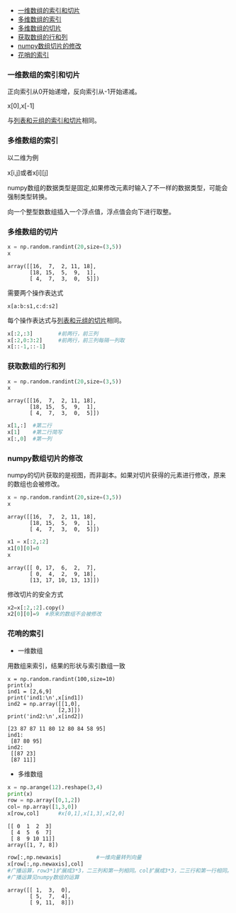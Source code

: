 * [一维数组的索引和切片](#一维数组的索引和切片)
* [多维数组的索引](#多维数组的索引)
* [多维数组的切片](#多维数组的切片)
* [获取数组的行和列](#获取数组的行和列)
* [numpy数组切片的修改](#numpy切片的修改)
* [花哨的索引](#花哨的索引)

### 一维数组的索引和切片

正向索引从0开始递增，反向索引从-1开始递减。
 
x[0],x[-1]

与[列表和元组的索引和切片](https://github.com/zyxhzsh/artificial-intelligence/blob/master/人工智能python基础/markdown/第二章%20基本数据类型/字符串类型.md)相同。

### 多维数组的索引

以二维为例

x[i,j]或者x[i][j]

numpy数组的数据类型是固定,如果修改元素时输入了不一样的数据类型，可能会强制类型转换。

向一个整型数数组插入一个浮点值，浮点值会向下进行取整。

### 多维数组的切片

```python
x = np.random.randint(20,size=(3,5))
x
```
```
array([[16,  7,  2, 11, 18],
       [18, 15,  5,  9,  1],
       [ 4,  7,  3,  0,  5]])
```
需要两个操作表达式

```
x[a:b:s1,c:d:s2]
```

每个操作表达式与[列表和元组的切片](https://github.com/zyxhzsh/artificial-intelligence/blob/master/人工智能python基础/markdown/第二章%20基本数据类型/字符串类型.md)相同。
```python
x[:2,:3]        #前两行，前三列
x[:2,0:3:2]     #前两行，前三列每隔一列取 
x[::-1,::-1]
```
### 获取数组的行和列
```python
x = np.random.randint(20,size=(3,5))
x
```
```
array([[16,  7,  2, 11, 18],
       [18, 15,  5,  9,  1],
       [ 4,  7,  3,  0,  5]])
```
```python
x[1,:]  #第二行
x[1]    #第二行简写
x[:,0]  #第一列
```

### numpy数组切片的修改

numpy的切片获取的是视图，而非副本。如果对切片获得的元素进行修改，原来的数组也会被修改。
```python
x = np.random.randint(20,size=(3,5))
x
```
```
array([[16,  7,  2, 11, 18],
       [18, 15,  5,  9,  1],
       [ 4,  7,  3,  0,  5]])
```
```python
x1 = x[:2,:2]
x1[0][0]=0
x
```
```
array([[ 0, 17,  6,  2,  7],
       [ 0,  4,  2,  9, 18],
       [13, 17, 10, 13, 13]])
```
修改切片的安全方式
```python
x2=x[:2,:2].copy()
x2[0][0]=9  #原来的数组不会被修改
```

### 花哨的索引

- 一维数组

用数组来索引，结果的形状与索引数组一致
```
x = np.random.randint(100,size=10)
print(x)
ind1 = [2,6,9]
print('ind1:\n',x[ind1])
ind2 = np.array([[1,0],
                [2,3]])
print('ind2:\n',x[ind2])  
```
```
[23 87 87 11 80 12 80 84 58 95]
ind1:
 [87 80 95]
ind2:
 [[87 23]
 [87 11]]
```     
- 多维数组 
```python
x = np.arange(12).reshape(3,4)
print(x)
row = np.array([0,1,2])
col= np.array([1,3,0])
x[row,col]      #x[0,1],x[1,3],x[2,0]
```
```
[[ 0  1  2  3]
 [ 4  5  6  7]
 [ 8  9 10 11]]
array([1, 7, 8])
```
```python
row[:,np.newaxis]           #一维向量转列向量
x[row[:,np.newaxis],col]    
#广播运算，row3*1扩展成3*3，二三列和第一列相同。col扩展成3*3，二三行和第一行相同。
#广播运算见numpy数组的运算
```
```
array([[ 1,  3,  0],
       [ 5,  7,  4],
       [ 9, 11,  8]])
```
